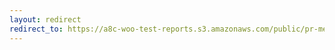 ```yaml
---
layout: redirect
redirect_to: https://a8c-woo-test-reports.s3.amazonaws.com/public/pr-merge/41674/e2e/index.html
---
```

